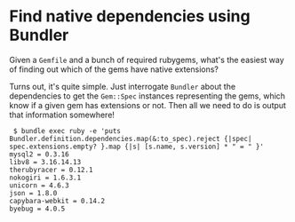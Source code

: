 # Find native dependencies using Bundler

Given a `Gemfile` and a bunch of required rubygems, what's the easiest way of finding out which of the gems have native extensions?

Turns out, it's quite simple. Just interrogate `Bundler` about the dependencies to get the `Gem::Spec` instances representing the gems, which know if a given gem has extensions or not. Then all we need to do is output that information somewhere!

     $ bundle exec ruby -e 'puts Bundler.definition.dependencies.map(&:to_spec).reject {|spec| spec.extensions.empty? }.map {|s| [s.name, s.version] * " = " }'
    mysql2 = 0.3.16
    libv8 = 3.16.14.13
    therubyracer = 0.12.1
    nokogiri = 1.6.3.1
    unicorn = 4.6.3
    json = 1.8.0
    capybara-webkit = 0.14.2
    byebug = 4.0.5
